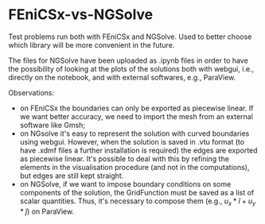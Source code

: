 # FEniCSx-vs-NGSolve
Test problems run both with FEniCSx and NGSolve. Used to better choose which library will be more convenient in the future.

The files for NGSolve have been uploaded as .ipynb files in order to have the possibility of looking at the plots of the solutions both with webgui, i.e., directly on the notebook, and with external softwares, e.g., ParaView.

Observations:
- on FEniCSx the boundaries can only be exported as piecewise linear. If we want better accuracy, we need to import the mesh from an external software like Gmsh;
- on NGsolve it's easy to represent the solution with curved boundaries using webgui. However, when the solution is saved in .vtu format (to have .xdmf files a further installation is required) the edges are exported as piecewise linear. It's possible to deal with this by refining the elements in the visualisation procedure (and not in the computations), but edges are still kept straight.
- on NGSolve, if we want to impose boundary conditions on some components of the solution, the GridFunction must be saved as a list of scalar quantities. Thus, it's necessary to compose them (e.g., $u_x * \hat{i} + u_y * \hat{j}$) on ParaView.
